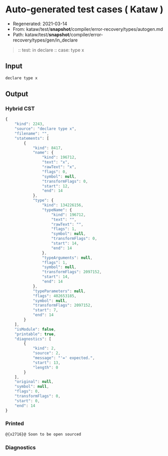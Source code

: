 # Auto-generated test cases ( Kataw )
- Regenerated: 2021-03-14
- From: kataw/test/__snapshot__/compiler/error-recovery/types/autogen.md
- Path: kataw/test/__snapshot__/compiler/error-recovery/types/gen/in_declare
> :: test: in declare
> :: case: type x
## Input

`````js
declare type x
`````

## Output

### Hybrid CST

```javascript
{
    "kind": 2243,
    "source": "declare type x",
    "filename": "",
    "statements": [
        {
            "kind": 8417,
            "name": {
                "kind": 196712,
                "text": "x",
                "rawText": "x",
                "flags": 0,
                "symbol": null,
                "transformFlags": 0,
                "start": 12,
                "end": 14
            },
            "type": {
                "kind": 134226156,
                "typeName": {
                    "kind": 196712,
                    "text": "",
                    "rawText": "",
                    "flags": 1,
                    "symbol": null,
                    "transformFlags": 0,
                    "start": 14,
                    "end": 14
                },
                "typeArguments": null,
                "flags": 1,
                "symbol": null,
                "transformFlags": 2097152,
                "start": 14,
                "end": 14
            },
            "typeParameters": null,
            "flags": 402653185,
            "symbol": null,
            "transformFlags": 2097152,
            "start": 7,
            "end": 14
        }
    ],
    "isModule": false,
    "printable": true,
    "diagnostics": [
        {
            "kind": 2,
            "source": 2,
            "message": "'=' expected.",
            "start": 13,
            "length": 0
        }
    ],
    "original": null,
    "symbol": null,
    "flags": 0,
    "transformFlags": 0,
    "start": 0,
    "end": 14
}
```

### Printed

```javascript
@{x2716}@ Soon to be open sourced
```

### Diagnostics

```javascript

```

